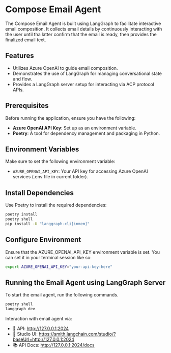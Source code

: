 # Compose Email Agent

The Compose Email Agent is built using LangGraph to facilitate interactive email composition.
It collects email details by continuously interacting with the user until tha latter confirm that the email is ready, then provides the finalized email text.

## Features

- Utilizes Azure OpenAI to guide email composition.
- Demonstrates the use of LangGraph for managing conversational state and flow.
- Provides a LangGraph server setup for interacting via ACP protocol APIs.

## Prerequisites

Before running the application, ensure you have the following:

- **Azure OpenAI API Key**: Set up as an environment variable.
- **Poetry**: A tool for dependency management and packaging in Python.

## Environment Variables

Make sure to set the following environment variable:

- `AZURE_OPENAI_API_KEY`: Your API key for accessing Azure OpenAI services (.env file in current folder).

## Install Dependencies

Use Poetry to install the required dependencies:
```bash
poetry install
poetry shell
pip install -U "langgraph-cli[inmem]"
```

## Configure Environment

Ensure that the AZURE_OPENAI_API_KEY environment variable is set. You can set it in your terminal session like so:
```bash
export AZURE_OPENAI_API_KEY="your-api-key-here"
```

## Running the Email Agent using LangGraph Server

To start the email agent, run the following commands.

```bash
poetry shell
langgraph dev
```

Interaction with email agent via:
- 🚀 API: http://127.0.0.1:2024
- 🎨 Studio UI: https://smith.langchain.com/studio/?baseUrl=http://127.0.0.1:2024
- 📚 API Docs: http://127.0.0.1:2024/docs
